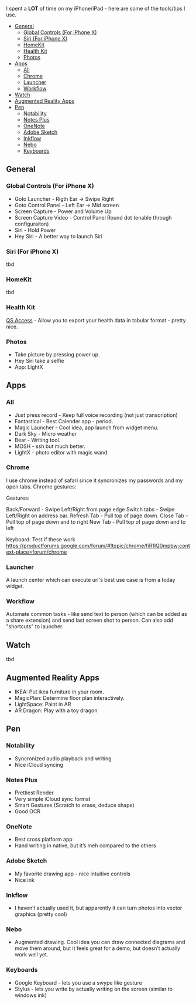 I spent a **LOT** of time on my iPhone/iPad - here are some of the tools/tips I use.
<!-- vim-markdown-toc GFM -->

* [General](#general)
    * [Global Controls (For iPhone X)](#global-controls-(for-iphone-x))
    * [Siri (For iPhone X)](#siri-(for-iphone-x))
    * [HomeKit](#homekit)
    * [Health Kit](#health-kit)
    * [Photos](#photos)
* [Apps](#apps)
    * [All](#all)
    * [Chrome](#chrome)
    * [Launcher](#launcher)
    * [Workflow](#workflow)
* [Watch](#watch)
* [Augmented Reality Apps](#augmented-reality-apps)
* [Pen](#pen)
    * [Notability](#notability)
    * [Notes Plus](#notes-plus)
    * [OneNote](#onenote)
    * [Adobe Sketch](#adobe-sketch)
    * [Inkflow](#inkflow)
    * [Nebo](#nebo)
    * [Keyboards](#keyboards)

<!-- vim-markdown-toc -->
## General

### Global Controls (For iPhone X)

- Goto Launcher - Rigth Ear -> Swipe Right
- Goto Control Panel - Left Ear -> Mid screen
- Screen Capture  - Power and Volume Up 
- Screen Capture Video -  Control Panel Round dot (enable through configuraiton)
- Siri - Hold Power
- Hey Siri -  A better way to launch Siri 

### Siri (For iPhone X)

tbd

### HomeKit

tbd

### Health Kit

[QS Access](https://itunes.apple.com/us/app/qs-access/id920297614?mt=8) - Allow you to export your health data in tabular format - pretty nice. 

### Photos

- Take picture by pressing power up.
- Hey Siri take a selfie
- App: LightX

## Apps

### All

- Just press record - Keep full voice recording (not just transcription) 
- Fantastical - Best Calender app - period.
- Magic Launcher - Cool idea, app launch from widget menu.
- Dark Sky - Micro weather
- Bear - Writing tool.
- MOSH - ssh but much better.
- LightX - photo editor with magic wand.

### Chrome

I use chrome instead of safari since it syncronizes my passwords and my open tabs. Chrome gestures:

Gestures:

Back/Forward - Swipe Left/Right from page edge
Switch tabs - Swipe Left/Right on address bar.
Refresh Tab - Pull top of page down.
Close Tab - Pull top of page down and to right
New Tab - Pull top of page down and to left

Keyboard: Test if these work
https://productforums.google.com/forum/#!topic/chrome/fiR1lQ0mpbw;context-place=forum/chrome

### Launcher

A launch center which can execute url's best use case is from a today widget.

### Workflow

Automate common tasks - like send text to person (which can be added as a share extension) and send last screen shot to person. Can also add "shortcuts" to launcher.

## Watch

tbd

## Augmented Reality Apps

- IKEA: Put ikea furniture in your room.
- MagicPlan: Determine floor plan interactively.
- LightSpace: Paint in AR
- AR Dragon: Play with a toy dragon

## Pen 

### Notability 

 * Syncronized audio playback and writing
 * Nice iCloud syncing


### Notes Plus 
 
  * Prettiest Render
  * Very simple iCloud sync format
  * Smart Gestures (Scratch to erase, deduce shape)
  * Good OCR

### OneNote
   
* Best cross platform app
* Hand writing in native, but it’s meh compared to the others 

### Adobe Sketch

  * My favorite drawing app - nice intuitive controls
  * Nice ink
 

### Inkflow

  * I haven’t actually used it, but apparently it can turn photos into vector graphics (pretty cool)

### Nebo

  * Augmented drawing. Cool idea you can draw connected diagrams and move them around, but it feels great for a demo, but doesn’t actually work well yet. 

### Keyboards

* Google Keyboard - lets you use a swype like gesture
* Stylus  - lets you write by actually writing on the screen (similar to windows ink)

